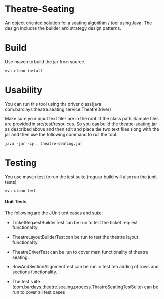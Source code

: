 # Theatre-Seating

An object oriented solution for a seating algorithm / tool using Java. The design includes the builder and strategy design patterns.

# Build

Use maven to build the jar from source.

```
mvn clean install
```

# Usability

You can run this tool using the driver class(java com.barclays.theatre.seating.service.TheatreDriver)

Make sure your input text files are in the root of the class path. Sample files are provided in src/test/resources. So you can build the theatre-seating.jar as described above and then edit and place the two text files along with the jar and then use the following command to run the tool.

```
java -jar -cp . theatre-seating.jar
```

# Testing

You use maven test to run the test suite (regular build will also run the junit tests)

```
mvn clean test
```
#### Unit Tests

The following are the JUnit test cases and suite:

* TicketRequestBuilderTest can be run to test the ticket request functionality.

* TheatreLayoutBuilderTest can be run to test the theatre layout functionality.

* TheatreDriverTest can be run to cover main functionality of theatre seating.

* RowAndSectionAlignmentTest can be run to test teh adding of rows and sections functionality.

* The test suite (com.barclays.theatre.seating.process.TheatreSeatingTestSuite) can be run to cover all test cases




